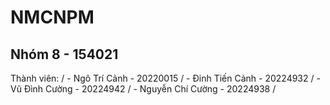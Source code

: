 # NMCNPM

## Nhóm 8 - 154021

Thành viên: /
    - Ngô Trí Cảnh - 20220015 /
    - Đinh Tiến Cảnh - 20224932 /
    - Vũ Đình Cường - 20224942 /
    - Nguyễn Chí Cường - 20224938 /
